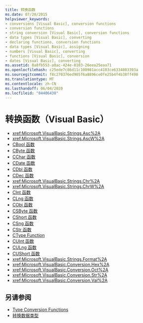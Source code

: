 ```yaml
---
title: 转换函数
ms.date: 07/20/2015
helpviewer_keywords:
- conversions [Visual Basic], conversion functions
- conversion functions
- string conversion [Visual Basic], conversion functions
- data types [Visual Basic], converting
- declaring functions, conversion functions
- data types [Visual Basic], assigning
- numbers [Visual Basic], converting
- functions [Visual Basic], conversion
- dates [Visual Basic], converting
ms.assetid: 8a8fb553-a8ac-424e-8103-26eea25eaa71
ms.openlocfilehash: c25ede7c86d11c108981acc4103ce6334803393a
ms.sourcegitcommit: f8c270376ed905f6a8896ce0fe25b4f4b38ff498
ms.translationtype: MT
ms.contentlocale: zh-CN
ms.lasthandoff: 06/04/2020
ms.locfileid: "84406438"
---
```

# <a name="conversion-functions-visual-basic"></a>转换函数（Visual Basic）

- <xref:Microsoft.VisualBasic.Strings.Asc%2A>
- <xref:Microsoft.VisualBasic.Strings.AscW%2A>
- [CBool 函数](type-conversion-functions.md)
- [CByte 函数](type-conversion-functions.md)
- [CChar 函数](type-conversion-functions.md)
- [CDate 函数](type-conversion-functions.md)
- [CDbl 函数](type-conversion-functions.md)
- [CDec 函数](type-conversion-functions.md)
- <xref:Microsoft.VisualBasic.Strings.Chr%2A>
- <xref:Microsoft.VisualBasic.Strings.ChrW%2A>
- [CInt 函数](type-conversion-functions.md)
- [CLng 函数](type-conversion-functions.md)
- [CObj 函数](type-conversion-functions.md)
- [CSByte 函数](type-conversion-functions.md)
- [CShort 函数](type-conversion-functions.md)
- [CSng 函数](type-conversion-functions.md)
- [CStr 函数](type-conversion-functions.md)
- [CType Function](ctype-function.md)
- [CUInt 函数](type-conversion-functions.md)
- [CULng 函数](type-conversion-functions.md)
- [CUShort 函数](type-conversion-functions.md)
- <xref:Microsoft.VisualBasic.Strings.Format%2A>
- <xref:Microsoft.VisualBasic.Conversion.Hex%2A>
- <xref:Microsoft.VisualBasic.Conversion.Oct%2A>
- <xref:Microsoft.VisualBasic.Conversion.Str%2A>
- <xref:Microsoft.VisualBasic.Conversion.Val%2A>

## <a name="see-also"></a>另请参阅

- [Type Conversion Functions](type-conversion-functions.md)
- [转换数据类型](../../programming-guide/concepts/linq/converting-data-types.md)
